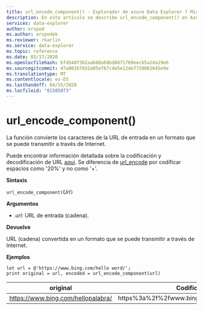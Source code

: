 ```yaml
---
title: url_encode_component() - Explorador de azure Data Explorer ? Microsoft Docs
description: En este artículo se describe url_encode_component() en Azure Data Explorer.
services: data-explorer
author: orspod
ms.author: orspodek
ms.reviewer: rkarlin
ms.service: data-explorer
ms.topic: reference
ms.date: 03/17/2020
ms.openlocfilehash: bfdb40f362aa680a68bd8871769eecb5a2da19e6
ms.sourcegitcommit: 47a002b7032a05ef67c4e5e12de7720062645e9e
ms.translationtype: MT
ms.contentlocale: es-ES
ms.lasthandoff: 04/15/2020
ms.locfileid: "81505073"
---
```

# <a name="url_encode_component"></a>url_encode_component()

La función convierte los caracteres de la URL de entrada en un formato que se puede transmitir a través de Internet. 

Puede encontrar información detallada sobre la codificación y decodificación de URL [aquí](https://en.wikipedia.org/wiki/Percent-encoding).
Se diferencia de [url_encode](./urlencodefunction.md) por codificar espacios como '20%' y no como '+'.

**Sintaxis**

`url_encode_component(`*Url*`)`

**Argumentos**

* *url*: URL de entrada (cadena).  

**Devuelve**

URL (cadena) convertida en un formato que se puede transmitir a través de Internet.

**Ejemplos**

```kusto
let url = @'https://www.bing.com/hello word/';
print original = url, encoded = url_encode_component(url)
```

|original|Codificado|
|---|---|
|https://www.bing.com/hellopalabra/|https%3a%2f%2fwww.bing.com%2fhello%20word|


 
